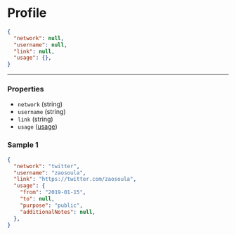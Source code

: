 # Profile

```json
{
  "network": null,
  "username": null,
  "link": null,
  "usage": {},
}
```
---

### Properties
<!-- model start -->
- `network` (string)
- `username` (string)
- `link` (string)
- `usage` ([usage](../usage))
<!-- model end -->
### Sample 1
```json
{
  "network": "twitter",
  "username": "zaosoula",
  "link": "https://twitter.com/zaosoula",
  "usage": {
    "from": "2019-01-15",
    "to": null,
    "purpose": "public",
    "additionalNotes": null,
  },
}
```
